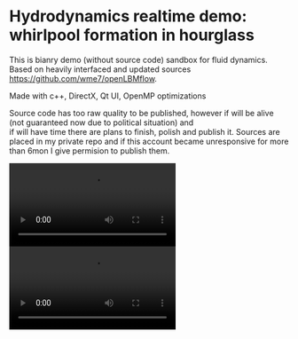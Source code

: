 # Hydrodynamics realtime demo: whirlpool formation in hourglass

This is bianry demo (without source code) sandbox for fluid dynamics.  
Based on heavily interfaced and updated sources https://github.com/wme7/openLBMflow.

Made with c++, DirectX, Qt UI, OpenMP optimizations

Source code has too raw quality to be published, however if will be alive (not guaranteed now due to political situation) and  
if will have time there are plans to finish, polish and publish it. 
Sources are placed in my private repo and if this account became unresponsive for more than 6mon I give permision to publish them.

![Applying potential force to two phase fluid:](https://github.com/halt9k/hydrodynamics-demo-whirlpool/blob/main/desc/Simple.mp4?raw=true)
![Same, but with initial disturbance:](https://github.com/halt9k/hydrodynamics-demo-whirlpool/blob/main/desc/Whirpool.mp4?raw=true)
